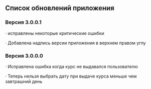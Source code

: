 ## Список обновлений приложения

### Версия 3.0.0.1

· исправлены некоторые критические ошибки 

· Добавлена надпись версии приложения в верхнем правом углу


### Версия 3.0.0.0

· Исправлена ошибка когда курс не выдавался пользователю

· Теперь нельзя выбрать дату при выдаче курса меньше чем завтрашний день




